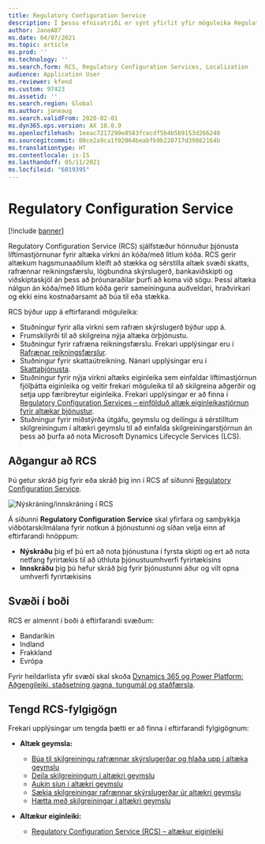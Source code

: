 ```yaml
---
title: Regulatory Configuration Service
description: Í þessu efnisatriði er sýnt yfirlit yfir möguleika Regulatory Configuration Service (RCS) og útskýrt hvernig á að nálgast þessa þjónustu.
author: JaneA07
ms.date: 04/07/2021
ms.topic: article
ms.prod: ''
ms.technology: ''
ms.search.form: RCS, Regulatory Configuration Services, Localization
audience: Application User
ms.reviewer: kfend
ms.custom: 97423
ms.assetid: ''
ms.search.region: Global
ms.author: janeaug
ms.search.validFrom: 2020-02-01
ms.dyn365.ops.version: AX 10.0.9
ms.openlocfilehash: 1eeac7217290e0583fcecdf5b4b5b9153d266240
ms.sourcegitcommit: 08ce2a9ca1f02064beabfb9b228717d39882164b
ms.translationtype: HT
ms.contentlocale: is-IS
ms.lasthandoff: 05/11/2021
ms.locfileid: "6019395"
---
```

# <a name="regulatory-configuration-service"></a>Regulatory Configuration Service

[!include [banner](../includes/banner.md)]

Regulatory Configuration Service (RCS) sjálfstæður hönnuður þjónusta líftímastjórnunar fyrir altæka virkni án kóða/með litlum kóða. RCS gerir altækum hagsmunaaðilum kleift að stækka og sérstilla altæk svæði skatts, rafrænnar reikningsfærslu, lögbundna skýrslugerð, bankaviðskipti og viðskiptaskjöl án þess að þróunaraðilar þurfi að koma við sögu. Þessi altæka nálgun án kóða/með litlum kóða gerir sameininguna auðveldari, hraðvirkari og ekki eins kostnaðarsamt að búa til eða stækka.

RCS býður upp á eftirfarandi möguleika:

- Stuðningur fyrir alla virkni sem rafræn skýrslugerð býður upp á.
- Frumskilyrði til að skilgreina nýja altæka örþjónustu.
- Stuðningur fyrir rafræna reikningsfærslu. Frekari upplýsingar eru í [Rafrænar reikningsfærslur](/dynamics365-release-plan/2021wave1/finance-operations/dynamics365-finance/electronic-invoicing-add-on-dynamics-365-ga).
- Stuðningur fyrir skattaútreikning. Nánari upplýsingar eru í [Skattaþjónusta](/dynamics365-release-plan/2021wave1/finance-operations/dynamics365-finance/tax-service-preview).
- Stuðningur fyrir nýja virkni altæks eiginleika sem einfaldar líftímastjórnun fjölþátta eiginleika og veitir frekari möguleika til að skilgreina aðgerðir og setja upp færibreytur eiginleika. Frekari upplýsingar er að finna í [Regulatory Configuration Services – einfölduð altæk eiginleikastjórnun fyrir altækar þjónustur](/dynamics365-release-plan/2021wave1/finance-operations/dynamics365-finance/regulatory-configuration-service-simplified-globalization-feature-management-globalization-services).
- Stuðningur fyrir miðstýrða útgáfu, geymslu og deilingu á sérstilltum skilgreiningum í altækri geymslu til að einfalda skilgreiningarstjórnun án þess að þurfa að nota Microsoft Dynamics Lifecycle Services (LCS).

## <a name="access-rcs"></a>Aðgangur að RCS

Þú getur skráð þig fyrir eða skráð þig inn í RCS af síðunni [Regulatory Configuration Service](https://marketing.configure.global.dynamics.com/).

![Nýskráning/innskráning í RCS](media/202103_RCS%20Marketing%20page_updated_1.jpg)

Á síðunni **Regulatory Configuration Service** skal yfirfara og samþykkja viðbótarskilmálana fyrir notkun á þjónustunni og síðan velja einn af eftirfarandi hnöppum:

- **Nýskráðu** þig ef þú ert að nota þjónustuna í fyrsta skipti og ert að nota netfang fyrirtækis til að úthluta þjónustuumhverfi fyrirtækisins
- **Innskráðu** þig þú hefur skráð þig fyrir þjónustunni áður og vilt opna umhverfi fyrirtækisins

## <a name="regional-availability"></a>Svæði í boði

RCS er almennt í boði á eftirfarandi svæðum:

- Bandaríkin
- Indland
- Frakkland
- Evrópa

Fyrir heildarlista yfir svæði skal skoða [Dynamics 365 og Power Platform: Aðgengileiki, staðsetning gagna, tungumál og staðfærsla](https://aka.ms/dynamics_365_international_availability_deck).

## <a name="related-rcs-documentation"></a>Tengd RCS-fylgigögn

Frekari upplýsingar um tengda þætti er að finna í eftirfarandi fylgigögnum:

- **Altæk geymsla:**

    - [Búa til skilgreiningu rafrænnar skýrslugerðar og hlaða upp í altæka geymslu](rcs-global-repo-upload.md)
    - [Deila skilgreiningum í altækri geymslu](rcs-global-repo-share-configuration.md)
    - [Aukin síun í altækri geymslu](enhanced-filtering-global-repo.md)
    - [Sækja skilgreiningar rafrænnar skýrslugerðar úr altækri geymslu](../../fin-ops-core/dev-itpro/analytics/er-download-configurations-global-repo.md)
    - [Hætta með skilgreiningar í altækri geymslu](discontinuing-configurations-rcs-global-repo.md)

- **Altækur eiginleiki:**

    - [Regulatory Configuration Service (RCS) – altækur eiginleiki](/dynamics365-release-plan/2021wave1/finance-operations/dynamics365-finance/regulatory-configuration-service-simplified-globalization-feature-management-globalization-services)